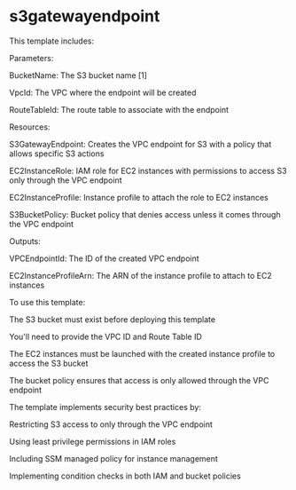 # s3gatewayendpoint

This template includes:

Parameters:

BucketName: The S3 bucket name [1]

VpcId: The VPC where the endpoint will be created

RouteTableId: The route table to associate with the endpoint

Resources:

S3GatewayEndpoint: Creates the VPC endpoint for S3 with a policy that allows specific S3 actions

EC2InstanceRole: IAM role for EC2 instances with permissions to access S3 only through the VPC endpoint

EC2InstanceProfile: Instance profile to attach the role to EC2 instances

S3BucketPolicy: Bucket policy that denies access unless it comes through the VPC endpoint

Outputs:

VPCEndpointId: The ID of the created VPC endpoint

EC2InstanceProfileArn: The ARN of the instance profile to attach to EC2 instances

To use this template:

The S3 bucket must exist before deploying this template

You'll need to provide the VPC ID and Route Table ID

The EC2 instances must be launched with the created instance profile to access the S3 bucket

The bucket policy ensures that access is only allowed through the VPC endpoint

The template implements security best practices by:

Restricting S3 access to only through the VPC endpoint

Using least privilege permissions in IAM roles

Including SSM managed policy for instance management

Implementing condition checks in both IAM and bucket policies